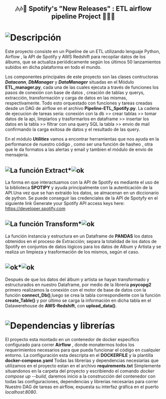
# <h2 align="center">:notes::notes::rocket: Spotify's "New Releases" : ETL airflow pipeline Project :rocket::notes::notes:</h2> 

# ![Descripción](https://img.shields.io/badge/DESCRIPCION-7B9AE6?style=plastic) 

Este proyecto consiste en un Pipeline de un ETL utilizando lenguaje Python, Airflow , la API de Spotify y AWS Redshift para recopilar datos de los álbums, que se actualiza periódicamente según los últimos 50 lanzamientos subidos en dicha plataforma en todo el mundo.

Los componentes principales de este proyecto son las clases contructoras __*Dataconn*__, __*DbManager*__ y  __*DataManager*__ situadas en el Módulo __ETL_manager.py__, cada una de las cuales ejecuta a través de funciones los pasos de conexión con base de datos , creación de tablas y querys, extracción, transformación y carga de datos en las mismas, respectivamente. 
Todo esto orquestado con funciones y tareas creadas desde un DAG de airflow en el archivo __Pipeline-ETL_Spotify.py__.
La cadena de ejecucion de tareas seria:
conexión con la db >>  crear tablas >> tomar datos de la api, limpiarlos y trasformarlos en dataframe >> insertar los datos en la tabla >> filtrar con una query SQL la tabla >> envio de mail confirmando la carga exitosa de datos y el resultado de las query.

En el módulo __*Utilities*__ vamos a encontrar herramientas que nos ayuda en la performance de nuestro código , como ser una función de hasheo , otra que le da formatos a las alertas y email y tambien el módulo de envío de mensajeria.


## ![La función Extract ](https://img.shields.io/badge/LA_FUNCION_EXTRACT-8A2BE2)*![ok ](https://img.shields.io/badge/data_exctract()-orange) #

La forma en que interactuamos con la API de Spotify es mediante el uso de la biblioteca __SPOTIPY__ y ayuda principalmente con la autenticación de la API.Una vez que se han extraído los datos, se almacenan en un diccionario de python.
Se puede conseguir las credenciales de la API de Spotyfy en el siguiente link
Generate your Spotify API access keys here: https://developer.spotify.com

## ![La función Transform ](https://img.shields.io/badge/LA_FUNCION_TRANSFORM-8A2BE2)*![ok ](https://img.shields.io/badge/data__trasnform()-orange) #

La función instancia y estructura en un Dataframe de __PANDAS__ los datos obtenidos en el proceso de Extracción; separa la totalidad de los datos de Spotify en conjuntos de datos lógicos para los datos de Album y Artista y se realiza un limpieza y trasformación de los mismos, según el caso.

## ![ok ](https://img.shields.io/badge/LA_FUNCION_LOAD-8A2BE2)*![ok ](https://img.shields.io/badge/data__upload()-orange) #

Después de que los datos del álbum y artista se hayan transformado y estructurados en nuestro Dataframe, por medio de la libreria __psycopg2__ primero realizamos la conexión con el motor de base de datos con la función __connect_Db()__,luego se crea la tabla correspondiente con la función __create_Table()__ y por último se carga la información en dicha tabla en el Datawerehouse de __AWS-Redshift__, con __upload_data()__.


# ![Dependencias y librerías ](https://img.shields.io/badge/DEPENDENCIAS_Y_LIBRERIAS-7B9AE6?style=plastic) #

El proyecto esta montado en un contenedor de docker específico configurado para correr __Airflow__ , donde monatermos todos los 
requerimientos necesarios para que pueda funcionar el código en cualquier entorno.
La configuración esta descripta en el __DOCKERFILE__ y la plantilla __docker-compose.yaml__
Todas las librerías y dependencias necesiarias que utilizamos en el proyecto estan en el archivo __requirements.txt__
Simplemente situandonos en la carpeta del proyecto y escribiendo el comando *docker compose up --build*, daremos inicio a la construcción del contenedor con todas las configuraciones, dependencias y librerias necesarias para correr Nuestro DAG de tareas en airflow, expuesta su interfaz gráfica en el puerto *localhost:8080*.

